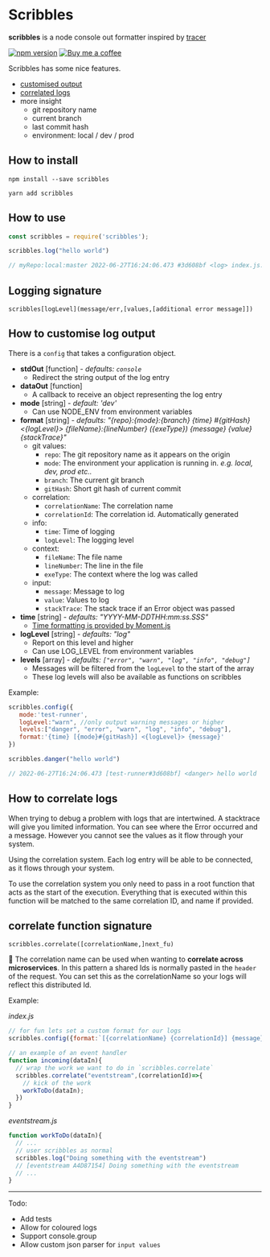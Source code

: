 

# Scribbles

**scribbles** is a node console out formatter inspired by [tracer](https://www.npmjs.com/package/tracer)

[![npm version](https://badge.fury.io/js/scribbles.svg)](https://www.npmjs.com/package/scribbles) [![Buy me a coffee](https://img.shields.io/badge/buy%20me-a%20coffee-orange.svg)](https://www.buymeacoffee.com/codemeasandwich)

Scribbles has some nice features.

* [customised output](#how-to-customise-log-output)
* [correlated logs](#how-to-correlate-logs)
* more insight
  * git repository name
  * current branch
  * last commit hash
  * environment: local / dev / prod

## How to install

```
npm install --save scribbles
```

```
yarn add scribbles
```

## How to use

```js
const scribbles = require('scribbles');

scribbles.log("hello world")

// myRepo:local:master 2022-06-27T16:24:06.473 #3d608bf <log> index.js:174 (Object.<anonymous>) hello world
```

## Logging signature

```
scribbles[logLevel](message/err,[values,[additional error message]])
```

## How to customise log output

There is a `config` that takes a configuration object.

* **stdOut** [function] - *defaults: `console`*
  * Redirect the string output of the log entry
* **dataOut**  [function]
  * A callback to receive an object representing the log entry
* **mode** [string] - *default: 'dev'*
  * Can use NODE_ENV from environment variables
* **format** [string] - *defaults: "{repo}:{mode}:{branch} {time} #{gitHash} <{logLevel}> {fileName}:{lineNumber} ({exeType}) {message} {value} {stackTrace}"*
  * git values:
    * `repo`: The git repository name as it appears on the origin
    * `mode`: The environment your application is running in. *e.g. local, dev, prod etc..*
    * `branch`: The current git branch
    * `gitHash`: Short git hash of current commit
  * correlation:  
    * `correlationName`: The correlation name
    * `correlationId`: The correlation id. Automatically generated
  * info:
    * `time`: Time of logging
    * `logLevel`: The logging level
  * context:
    * `fileName`: The file name
    * `lineNumber`: The line in the file
    * `exeType`: The context where the log was called
  * input:  
    * `message`: Message to log
    * `value`: Values to log
    * `stackTrace`: The stack trace if an Error object was passed
* **time** [string] - *defaults: "YYYY-MM-DDTHH:mm:ss.SSS"*
  * [Time formatting is provided by Moment.js](https://momentjs.com/docs/#/displaying/format/)
* **logLevel** [string] - *defaults: "log"*
  * Report on this level and higher
  * Can use LOG_LEVEL from environment variables
* **levels** [array] - *defaults: `["error", "warn", "log", "info", "debug"]`*
  * Messages will be filtered from the `logLevel` to the start of the array
  * These log levels will also be available as functions on scribbles

Example:
```js
scribbles.config({
   mode:'test-runner',
   logLevel:"warn", //only output warning messages or higher
   levels:["danger", "error", "warn", "log", "info", "debug"],
   format:'{time} [{mode}#{gitHash}] <{logLevel}> {message}'
})

scribbles.danger("hello world")

// 2022-06-27T16:24:06.473 [test-runner#3d608bf] <danger> hello world
```

## How to correlate logs

When trying to debug a problem with logs that are intertwined. A stacktrace will give you limited information. You can see where the Error occurred and a message. However you cannot see the values as it flow through your system.

Using the correlation system. Each log entry will be able to be connected, as it flows through your system.

To use the correlation system you only need to pass in a root function that acts as the start of the execution. Everything that is executed within this function will be matched to the same correlation ID, and name if provided.

## correlate function signature

```
scribbles.correlate([correlationName,]next_fu)
```

:dizzy: The correlation name can be used when wanting to **correlate across microservices**. In this pattern a shared Ids is normally pasted in the `header` of the request. You can set this as the correlationName so your logs will reflect this distributed Id.

Example:

*index.js*
```js
// for fun lets set a custom format for our logs
scribbles.config({format:`[{correlationName} {correlationId}] {message}`})

// an example of an event handler
function incoming(dataIn){
  // wrap the work we want to do in `scribbles.correlate`
  scribbles.correlate("eventstream",(correlationId)=>{
    // kick of the work
    workToDo(dataIn);
  })
}
```

*eventstream.js*
```js
function workToDo(dataIn){
  // ...
  // user scribbles as normal
  scribbles.log("Doing something with the eventstream")
  // [eventstream A4D87154] Doing something with the eventstream
  // ...
}
```


---

Todo:

* Add tests
* Allow for coloured logs
* Support console.group
* Allow custom json parser for `input values`
